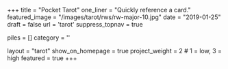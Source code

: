 +++
title = "Pocket Tarot"
one_liner = "Quickly reference a card."
featured_image = "/images/tarot/rws/rw-major-10.jpg"
date = "2019-01-25"
draft = false
url = 'tarot'
suppress_topnav = true

piles = []
category = ''

layout = "tarot"
show_on_homepage = true
project_weight = 2 # 1 = low, 3 = high
featured = true
+++
